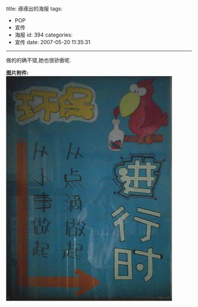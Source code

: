 title: 琢琢出的海报
tags:
  - POP
  - 宣传
  - 海报
id: 394
categories:
  - 宣传
date: 2007-05-20 11:35:31
---

做的的确不错,她也很骄傲呢.

**图片附件:**
[![g.jpg](/wp-content/uploads/2007/05/261_g.jpg)](http://www.foolbird.net/?attachment_id=215 "g.jpg")
